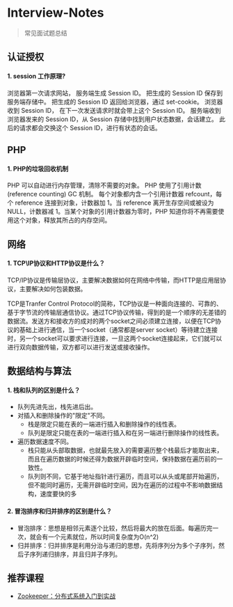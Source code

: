 # Interview-Notes
> 常见面试题总结

## 认证授权
#### 1. session 工作原理?
浏览器第一次请求网站， 服务端生成 Session ID。
把生成的 Session ID 保存到服务端存储中。
把生成的 Session ID 返回给浏览器，通过 set-cookie。
浏览器收到 Session ID， 在下一次发送请求时就会带上这个 Session ID。
服务端收到浏览器发来的 Session ID，从 Session 存储中找到用户状态数据，会话建立。
此后的请求都会交换这个 Session ID，进行有状态的会话。

## PHP
#### 1. PHP的垃圾回收机制
PHP 可以自动进行内存管理，清除不需要的对象。
PHP 使用了引用计数 (reference counting) GC 机制。
每个对象都内含一个引用计数器 refcount，每个 reference 连接到对象，计数器加 1。当 reference 离开生存空间或被设为 NULL，计数器减 1。当某个对象的引用计数器为零时，PHP 知道你将不再需要使用这个对象，释放其所占的内存空间。



## 网络
#### 1. TCP\IP协议和HTTP协议是什么？
TCP/IP协议是传输层协议，主要解决数据如何在网络中传输，而HTTP是应用层协议，主要解决如何包装数据。

TCP是Tranfer Control Protocol的简称，TCP协议是一种面向连接的、可靠的、基于字节流的传输层通信协议。通过TCP协议传输，得到的是一个顺序的无差错的数据流。发送方和接收方的成对的两个socket之间必须建立连接，以便在TCP协议的基础上进行通信，当一个socket（通常都是server socket）等待建立连接时，另一个socket可以要求进行连接，一旦这两个socket连接起来，它们就可以进行双向数据传输，双方都可以进行发送或接收操作。



## 数据结构与算法
#### 1. 栈和队列的区别是什么？
* 队列先进先出，栈先进后出。
* 对插入和删除操作的"限定"不同。
    - 栈是限定只能在表的一端进行插入和删除操作的线性表。
    - 队列是限定只能在表的一端进行插入和在另一端进行删除操作的线性表。
* 遍历数据速度不同。
    - 栈只能从头部取数据，也就最先放入的需要遍历整个栈最后才能取出来，而且在遍历数据的时候还得为数据开辟临时空间，保持数据在遍历前的一致性。
    - 队列则不同，它基于地址指针进行遍历，而且可以从头或尾部开始遍历，但不能同时遍历，无需开辟临时空间，因为在遍历的过程中不影响数据结构，速度要快的多

#### 2. 冒泡排序和归并排序的区别是什么？
* 冒泡排序：思想是相邻元素逐个比较，然后将最大的放在后面。每遍历完一次，就会有一个元素就位，所以时间复杂度为O(n^2)
* 归并排序：归并排序是利用分治与递归的思想，先将序列分为多个子序列，然后子序列递归排序，并且归并子序列。

## 推荐课程
* [Zookeeper：分布式系统入门到实战](https://www.youtube.com/watch?v=BhosKsE8up8&list=RDCMUCrTVwxlwmn2CJINfuaiLB1Q&start_radio=1&t=213)
